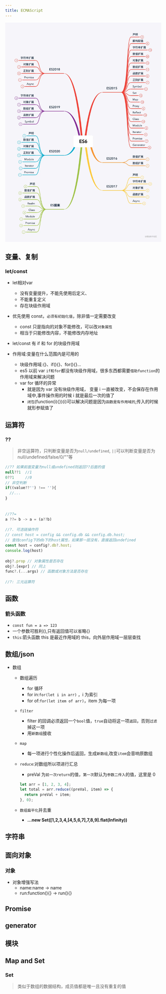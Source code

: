 ```yaml
---
title: ECMAScript
---
```


[![	](../../static/img/web-es6-1.webp)](https://juejin.cn/post/6844903959283367950#heading-12)

## 变量、复制

### let/const

- let相对var
    -   没有变量提升，不能先使用后定义、
    -   不能重复定义
    -   存在块级作用域
- 优先使用 const，`必须有初始化值`，除非值一定需要改变
  - const 只是指向的对象不能修改，可以改`对象属性`
  - 相当于只能修改内容，不能修改内存地址
- let/const 有 if 和 for 的块级作用域

- 作用域:变量在什么范围内是可用的
  - 块级作用域:{}、if(){}、for(){}...
  - es5 以前 var `if和for`都没有块级作用域，很多东西都需要`借助function`的作用域来解决问题
  - var for 循环的异常
    - 就是因为 var 没有块级作用域， 变量 i 一直被改变，不会保存在作用域中,事件操作用的时候 i 就是最后一次的值了
    - `闭包`(function(i){})(i)可以解决问题是因为`函数是有作用域的`,传入的时候就形参赋值了

## 运算符

### ??

> 非空运算符，只判断变量是否为`null/undefined`, `||`可以判断变量是否为 null/undefined/false/0/""等

```javascript
//?? 如果前面变量为null或undefined则返回??后面的值
null??1	 //1
0??1	 //0
// 非空判断
if((value??'') !== ''){
  //...
}


//??=
a ??= b -> a = (a??b)

//?. 可选链操作符
// const host = config && config.db && config.db.host;
// 查找config下的db下的host属性，如果那一层没有，直接返回undefined
const host = config?.db?.host;
console.log(host)

obj?.prop // 对象属性是否存在
obj?.[expr] // 同上
func?.(...args) // 函数或对象方法是否存在

//?: 三元运算符
```

###

## 函数

### 箭头函数

- `const fun = a => 123`
- 一个参数可胜利(),只有返回值可以省略{}
- `this`:箭头函数 this 是最近作用域的 this，向外层作用域一层层查找

## 数组/json

- 数组
  - 数组遍历
    - for 循环
    - for in:`for(let i in arr)` ，i 为索引
    - for of:`for(let item of arr)`，item 为每一项
  - `filter`
    - filter 的回调必须返回一个`bool`值，`true`自动将这一项`返回`，否则`过滤`掉这一项
    - 用`新数组`接收
  - `map`
    - 每一项进行个性化操作后返回，生成`新数组`,改变`item`会音响原数组
  - `reduce`:对数组所以项进行汇总
    - preVal 为`前一次return`的值，`第一次`默认为`参数二传入`的值，这里是 0
    ```javascript
    let arr = [1, 2, 3, 4];
    let total = arr.reduce((preVal, item) => {
      return preVal + item;
    }, 0);
    ```
  - `数组扁平化`并去重

    - **...new Set([1,2,3,4,[4,5,6,7],7,8,9].flat(Infinity))**

## 字符串

## 面向对象

### 对象

- 对象增强写法
  - name:name -> name
  - run:function(){} -> run(){}

## Promise

## generator

## 模块

## Map and Set

### Set

> 类似于数组的数据结构，成员值都是唯一且没有重复的值

